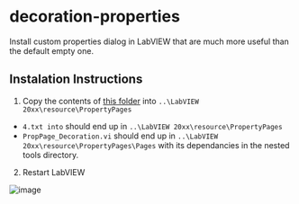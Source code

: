 # decoration-properties
Install custom properties dialog in LabVIEW that are much more useful than the default empty one.

## Instalation Instructions

1. Copy the contents of [this folder](https://github.com/HunterJKI/custom-properties/tree/main/lv_src/decoration_dialog) into `..\LabVIEW 20xx\resource\PropertyPages`
* `4.txt into` should end up in `..\LabVIEW 20xx\resource\PropertyPages`
* `PropPage_Decoration.vi` should end up in `..\LabVIEW 20xx\resource\PropertyPages\Pages` with its dependancies in the nested tools directory.
2. Restart LabVIEW

![image](https://user-images.githubusercontent.com/97063722/167173482-b61e6be7-fee0-4a07-8cff-1a86bd13a2bc.png)
